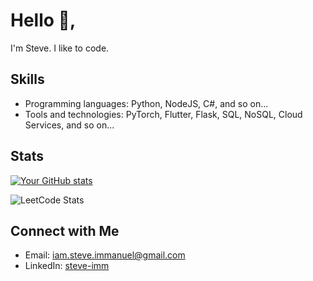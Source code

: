 # Hello 👋,
I'm Steve. I like to code.

## Skills
- Programming languages: Python, NodeJS, C#, and so on...
- Tools and technologies: PyTorch, Flutter, Flask, SQL, NoSQL, Cloud Services, and so on...

## Stats
[![Your GitHub stats](https://github-readme-stats.vercel.app/api?username=SteveImmanuel&show_icons=true&theme=radical&count_private=true&theme=transparent&hide=contribs)](https://github.com/anuraghazra/github-readme-stats)

![LeetCode Stats](https://leetcard.jacoblin.cool/SteveImmanuel?theme=light&font=Noto%20Sans)

## Connect with Me
- Email: iam.steve.immanuel@gmail.com
- LinkedIn: <a href=https://www.linkedin.com/in/steve-imm>steve-imm</a>
